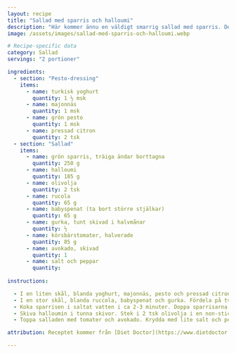 ```yaml
---
layout: recipe
title: "Sallad med sparris och halloumi"
description: "Här kommer ännu en väldigt smarrig sallad med sparris. Denna gång med bland annat halloumi och avokado till."
image: /assets/images/sallad-med-sparris-och-halloumi.webp

# Recipe-specific data
category: Sallad
servings: "2 portioner"

ingredients:
  - section: "Pesto-dressing"
    items:
      - name: turkisk yoghurt
        quantity: 1 ½ msk
      - name: majonnäs
        quantity: 1 msk
      - name: grön pesto
        quantity: 1 msk
      - name: pressad citron
        quantity: 2 tsk
  - section: "Sallad"
    items:
      - name: grön sparris, träiga ändar borttagna
        quantity: 250 g
      - name: halloumi
        quantity: 185 g
      - name: olivolja
        quantity: 2 tsk
      - name: rucola
        quantity: 65 g
      - name: babyspenat (ta bort större stjälkar)
        quantity: 65 g
      - name: gurka, tunt skivad i halvmånar
        quantity: ½
      - name: körsbärstomater, halverade
        quantity: 85 g
      - name: avokado, skivad
        quantity: 1
      - name: salt och peppar
        quantity:
        
instructions:

  - I en liten skål, blanda yoghurt, majonnäs, pesto och pressad citron. Ställ åt sidan.
  - I en stor skål, blanda ruccola, babyspenat och gurka. Fördela på två tallrikar.
  - Koka sparrisen i saltat vatten i ca 2-3 minuter. Doppa sparrisarna i en skål med kallt vatten och låt dem rinna av på hushållspapper. Dela sedan i 4 bitar.
  - Skiva halloumin i tunna skivor. Stek i 2 tsk olivolja i en non-stick panna. Stek på båda sidor tills gyllenbrun. Lägg skivorna på hushållspapper.
  - Toppa salladen med tomater och avokado. Krydda med lite salt och peppar. Lägg på sparris och halloumi. Ringla över dressingen.

attribution: Receptet kommer från [Diet Doctor](https://www.dietdoctor.com/recipes/summer-asparagus-and-halloumi-salad)

---
```


